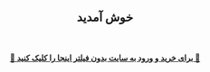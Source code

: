 <div id="vip" dir="rtl"> <center>
 <h2>
  خوش آمدید
 </h2>
 
 <h4 > <b>   <br>  

<a  target="_blank" href="https://gcam101.pages.dev"> 🔗 برای خرید و ورود به سایت بدون فیلتر اینجا را کلیک کنید 🚀
 </a>
 </h4 >
</center>
